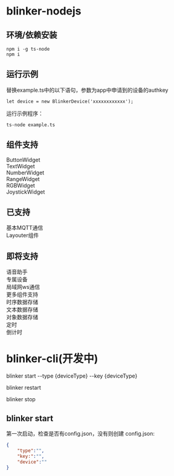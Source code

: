# blinker-nodejs

## 环境/依赖安装  
```
npm i -g ts-node
npm i
```

## 运行示例  
替换example.ts中的以下语句，参数为app中申请到的设备的authkey  
```
let device = new BlinkerDevice('xxxxxxxxxxxx');
```
运行示例程序：  
```
ts-node example.ts
```

## 组件支持  
ButtonWidget  
TextWidget  
NumberWidget  
RangeWidget  
RGBWidget  
JoystickWidget  

## 已支持  
基本MQTT通信  
Layouter组件  

## 即将支持  
语音助手  
专属设备  
局域网ws通信  
更多组件支持  
时序数据存储  
文本数据存储  
对象数据存储  
定时  
倒计时  

# blinker-cli(开发中)  

blinker start --type {deviceType} --key {deviceType}  

blinker restart

blinker stop

## blinker start  

第一次启动，检查是否有config.json，没有则创建
config.json:

``` json
{
    "type":"",
    "key:":"",
    "device":""
}
```
